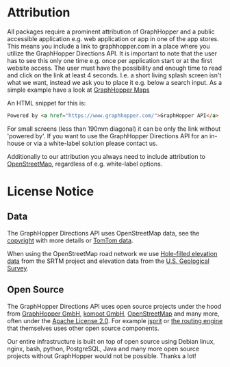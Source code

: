# Attribution

All packages require a prominent attribution of GraphHopper and a public accessible application e.g. web application or app in one of the app stores.
This means you include a link to graphhopper.com in a place where you utilize the GraphHopper Directions API. 
It is important to note that the user has to see this only one time e.g. once per application start 
or at the first website access. The user must have the possibility and enough time to read and 
click on the link at least 4 seconds. I.e. a short living splash screen isn't what we want, 
instead we ask you to place it e.g. below a search input. As a simple example have a look 
at [GraphHopper Maps](https://graphhopper.com/maps/)

An HTML snippet for this is:

```html
Powered by <a href="https://www.graphhopper.com/">GraphHopper API</a>
```

For small screens (less than 190mm diagonal) it can be only the link without 'powered by'. 
If you want to use the GraphHopper Directions API for an in-house or via a white-label solution please contact us.

Additionally to our attribution you always need to include 
attribution to [OpenStreetMap](https://www.openstreetmap.org/copyright/), regardless of e.g. white-label options.

# License Notice

## Data

The GraphHopper Directions API uses OpenStreetMap data, see the [copyright](https://www.openstreetmap.org/copyright/) with more details or [TomTom data](https://www.graphhopper.com/tomtom-end-user-license-agreement/). 

When using the OpenStreetMap road network we use [Hole-filled elevation data](http://www.cgiar-csi.org/data/srtm-90m-digital-elevation-database-v4-1) from the SRTM project and elevation data from the [U.S. Geological Survey](https://lta.cr.usgs.gov/GMTED2010).

## Open Source

The GraphHopper Directions API uses open source projects under the hood from [GraphHopper GmbH](https://github.com/graphhopper/), [komoot GmbH](https://github.com/komoot/), [OpenStreetMap](https://wiki.openstreetmap.org/wiki/Nominatim) and many more, often under the [Apache License 2.0](https://www.apache.org/licenses/LICENSE-2.0). For example [jsprit](https://github.com/graphhopper/jsprit/blob/master/NOTICE.md) or [the routing engine](https://github.com/graphhopper/graphhopper/blob/master/NOTICE.md) that themselves uses other open source components.

Our entire infrastructure is built on top of open source using Debian linux, nginx, bash, python, PostgreSQL, Java and many more open source projects without GraphHopper would not be possible. Thanks a lot!
